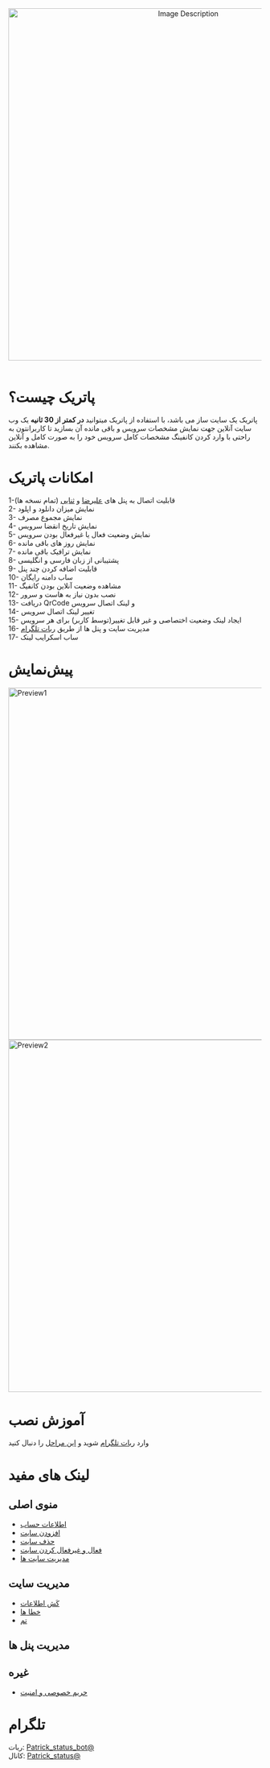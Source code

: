 <div align="center"><a href="https://t.me/Patrick_status">
  <img src="https://raw.githubusercontent.com/Kup1ng/Patrick/main/images/patrick.png" width="700" alt="Image Description">
</a>
</div>
<br>

# پاتریک چیست؟
پاتریک یک سایت ساز می باشد، با استفاده از پاتریک میتوانید **در کمتر از 30 ثانیه** یک وب سایت آنلاین جهت نمایش مشخصات سرویس و باقی مانده آن بسازید تا کاربرانتون به راحتی با وارد کردن کانفینگ مشخصات کامل سرویس خود را به صورت کامل و آنلاین مشاهده بکنند.

# امکانات پاتریک
1-قابلیت اتصال به پنل های <a href="https://github.com/alireza0/x-ui">علیرضا</a> و <a href="https://github.com/MHSanaei/3x-ui">ثنایی</a> (تمام نسخه ها)
<br>
2- نمایش میزان دانلود و اپلود <br> 3- نمایش مجموع مصرف
<br>
 4- نمایش تاریخ انقضا سرویس <br> 5- نمایش وضعیت فعال یا غیرفعال بودن سرویس
<br>
6- نمایش روز های باقی مانده
<br>
7- نمایش ترافیک باقی مانده <br> 8- پشتیبانی از  زبان فارسی و انگلیسی
<br>
9- قابلیت اضافه کردن چند پنل 
<br>
10- ساب دامنه رایگان
<br>
11- مشاهده وضعیت آنلاین بودن کانفیگ
<br>
12- نصب بدون نیاز به هاست و سرور 
<br>
13- دریافت QrCode و لینک اتصال سرویس 
<br>
14- تغییر لینک اتصال سرویس 
<br>
15- ایجاد لینک وضعیت اختصاصی و غیر قابل تغییر(توسط کاربر) برای هر سرویس
<br>
16- مدیریت سایت و پنل ها از طریق [ربات تلگرام](https://t.me/Patrick_Status_bot)
<br>
17- ساب اسکرایب لینک 

# پیش‌نمایش
<a href="https://demo.patrick-status.site/?lang=fa">
  <img src="https://raw.githubusercontent.com/Kup1ng/Patrick/main/images/preview1-fa.png" width="700" alt="Preview1">
</a>
<a href="https://demo.patrick-status.site/details/SWl5UzdWUGV0dXpCN3pjenIzQXVPY29Tdkl0Uy9UdSttamNQOW10NmR3ejhkcGY5KzdHZG90Z2RhRUl3L2xncnNYRWY1bkJHY05sNmxTbEVsekVkSzdPamVONUwya2EwanBSSm1hZERrejQ9?lang=fa">
  <img src="https://raw.githubusercontent.com/Kup1ng/Patrick/main/images/preview2-fa.png" width="700" alt="Preview2">
</a>

# آموزش نصب
وارد [ربات تلگرام](https://t.me/Patrick_Status_bot)
 شوید و [این مراحل](https://github.com/Kup1ng/Patrick/blob/main/main-menu/add-site.md) را دنبال کنید

# لینک های مفید
## منوی اصلی
- [اطلاعات حساب](https://github.com/Kup1ng/Patrick/blob/main/main-menu/Account-info.md)
- [افزودن سایت](https://github.com/Kup1ng/Patrick/blob/main/main-menu/add-site.md)
- [حذف سایت](https://github.com/Kup1ng/Patrick/blob/main/main-menu/delete-site.md)
- [فعال و غیرفعال کردن سایت](https://github.com/Kup1ng/Patrick/blob/main/main-menu/enable-%26-disable-site.md)
- [مدیریت سایت ها](https://github.com/Kup1ng/Patrick/blob/main/main-menu/site-management.md)
## مدیریت سایت
- [کَش اطلاعات](https://github.com/Kup1ng/Patrick/blob/main/management-site/data-cache.md)
- [خطا ها](https://github.com/Kup1ng/Patrick/blob/main/management-site/errors.md)
- [تم](https://github.com/Kup1ng/Patrick/blob/main/management-site/theme.md)
## مدیریت پنل ها
## غیره
- [حریم خصوصی و امنیت](https://github.com/Kup1ng/Patrick/blob/main/privacy-&-security.md)

# تلگرام
ربات: [Patrick_status_bot@](https://t.me/Patrick_Status_bot)
<br>
کانال: [Patrick_status@](https://t.me/Patrick_status)
